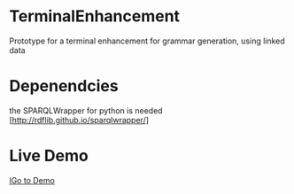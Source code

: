 TerminalEnhancement
===================

Prototype for a terminal enhancement for grammar generation, using linked data


Depenendcies
===================
the SPARQLWrapper for python is needed [http://rdflib.github.io/sparqlwrapper/]

Live Demo
===================

<a href="http://greententacle.techfak.uni-bielefeld.de/~swalter/TerminalEnhancement/sparql.php">lGo to Demo</a>



